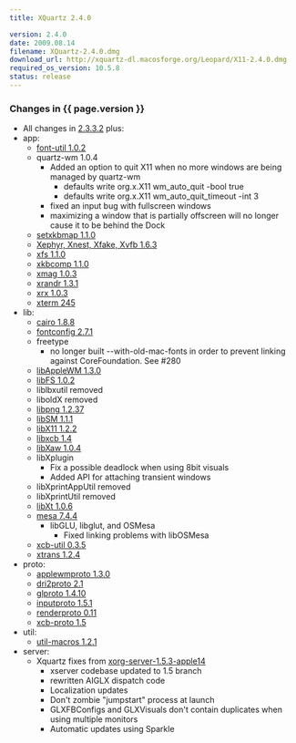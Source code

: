 ```yaml
---
title: XQuartz 2.4.0

version: 2.4.0
date: 2009.08.14
filename: XQuartz-2.4.0.dmg
download_url: http://xquartz-dl.macosforge.org/Leopard/X11-2.4.0.dmg
required_os_version: 10.5.8
status: release
---
```


### Changes in {{ page.version }} ###
  * All changes in [2.3.3.2](XQuartz-2.3.3.2.html) plus:
  * app:
    * [font-util 1.0.2](http://lists.freedesktop.org/archives/xorg-announce/2009-August/000957.html)
    * quartz-wm 1.0.4
      * Added an option to quit X11 when no more windows are being managed by quartz-wm
        * defaults write org.x.X11 wm_auto_quit -bool true
        * defaults write org.x.X11 wm_auto_quit_timeout -int 3
      * fixed an input bug with fullscreen windows
      * maximizing a window that is partially offscreen will no longer cause it to be behind the Dock
    * [setxkbmap 1.1.0](http://lists.freedesktop.org/archives/xorg-announce/2009-July/000896.html)
    * [Xephyr, Xnest, Xfake, Xvfb 1.6.3](http://lists.freedesktop.org/archives/xorg-announce/2009-July/000894.html)
    * [xfs 1.1.0](http://lists.freedesktop.org/archives/xorg-announce/2009-June/000866.html)
    * [xkbcomp 1.1.0](http://lists.freedesktop.org/archives/xorg-announce/2009-July/000895.html)
    * [xmag 1.0.3](http://lists.freedesktop.org/archives/xorg-announce/2009-August/000949.html)
    * [xrandr 1.3.1](http://lists.freedesktop.org/archives/xorg-announce/2009-August/000959.html)
    * [xrx 1.0.3](http://lists.freedesktop.org/archives/xorg-announce/2009-August/000948.html)
    * [xterm 245](http://lists.freedesktop.org/archives/xorg/2009-August/046876.html)
  * lib:
    * [cairo 1.8.8](http://www.cairographics.org/news/cairo-1.8.8)
    * [fontconfig 2.7.1](http://lists.freedesktop.org/archives/fontconfig/2009-July/003209.html)
    * freetype
      * no longer built --with-old-mac-fonts in order to prevent linking against CoreFoundation.  See #280
    * [libAppleWM 1.3.0](http://lists.freedesktop.org/archives/xorg/2009-July/046313.html)
    * [libFS 1.0.2](http://lists.freedesktop.org/archives/xorg-announce/2009-July/000893.html)
    * liblbxutil removed
    * liboldX removed
    * [libpng 1.2.37](ftp://ftp.simplesystems.org/pub/libpng/png/src/history/libpng-1.2.37-README.txt)
    * [libSM 1.1.1](http://lists.freedesktop.org/archives/xorg-announce/2009-August/000958.html)
    * [libX11 1.2.2](http://lists.freedesktop.org/archives/xorg-announce/2009-July/000897.html)
    * [libxcb 1.4](http://lists.freedesktop.org/archives/xorg-announce/2009-July/000905.html)
    * [libXaw 1.0.4](http://lists.freedesktop.org/archives/xorg-announce/2009-July/000888.html)
    * libXplugin
      * Fix a possible deadlock when using 8bit visuals
      * Added API for attaching transient windows
    * libXprintAppUtil removed
    * libXprintUtil removed
    * [libXt 1.0.6](http://lists.freedesktop.org/archives/xorg-announce/2009-July/000887.html)
    * [mesa 7.4.4](http://www.mesa3d.org/relnotes-7.4.4.html)
      * libGLU, libglut, and OSMesa
        * Fixed linking problems with libOSMesa
    * [xcb-util 0.3.5](http://lists.freedesktop.org/archives/xorg-announce/2009-May/000857.html)
    * [xtrans 1.2.4](http://lists.freedesktop.org/archives/xorg-announce/2009-July/000942.html)
  * proto:
    * [applewmproto 1.3.0](http://lists.freedesktop.org/archives/xorg/2009-July/046312.html)
    * [dri2proto 2.1](http://lists.freedesktop.org/archives/xorg-announce/2009-June/000861.html)
    * [glproto 1.4.10](http://lists.freedesktop.org/archives/xorg-announce/2009-May/000853.html)
    * [inputproto 1.5.1](http://lists.freedesktop.org/archives/xorg-announce/2009-June/000863.html)
    * [renderproto 0.11](http://lists.freedesktop.org/archives/xorg-announce/2009-July/000904.html)
    * [xcb-proto 1.5](http://lists.freedesktop.org/archives/xorg-announce/2009-May/000856.html)
  * util:
    * [util-macros 1.2.1](http://lists.freedesktop.org/archives/xorg-announce/2009-June/000865.html)
  * server:
    * Xquartz fixes from [xorg-server-1.5.3-apple14](https://github.com/XQuartz/xorg-server/commits/b64310e3a48c23b1684aae02704c42dc8fa48c38)
      * xserver codebase updated to 1.5 branch
      * rewritten AIGLX dispatch code
      * Localization updates
      * Don't zombie "jumpstart" process at launch
      * GLXFBConfigs and GLXVisuals don't contain duplicates when using multiple monitors
      * Automatic updates using Sparkle
